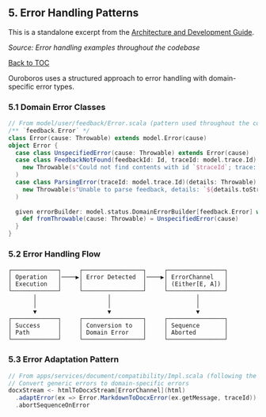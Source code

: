 ## 5. Error Handling Patterns

This is a standalone excerpt from the [Architecture and Development Guide](../README_Architecture_And_Development_Guide.md).

*Source: Error handling examples throughout the codebase*

[Back to TOC](#table-of-contents)

Ouroboros uses a structured approach to error handling with domain-specific error types.

### 5.1 Domain Error Classes

```scala
// From model/user/feedback/Error.scala (pattern used throughout the codebase)
/** `feedback.Error` */
class Error(cause: Throwable) extends model.Error(cause)
object Error {
  case class UnspecifiedError(cause: Throwable) extends Error(cause)
  case class FeedbackNotFound(feedbackId: Id, traceId: model.trace.Id) extends Error(
    new Throwable(s"Could not find contents with id `$traceId`; trace: `$traceId`")
  )
  case class ParsingError(traceId: model.trace.Id)(details: Throwable) extends Error(
    new Throwable(s"Unable to parse feedback, details: `${details.toString}`; trace: `$traceId``")
  )
  
  given errorBuilder: model.status.DomainErrorBuilder[feedback.Error] with {
    def fromThrowable(cause: Throwable) = UnspecifiedError(cause)
  }
}
```

### 5.2 Error Handling Flow

```
┌─────────────┐     ┌─────────────────┐     ┌────────────────┐
│ Operation   │────▶│ Error Detected  │────▶│ ErrorChannel   │
│ Execution   │     │                 │     │ (Either[E, A]) │
└─────────────┘     └─────────────────┘     └────────────────┘
       │                    │                        │
       │                    │                        │
       ▼                    ▼                        ▼
┌─────────────┐     ┌─────────────────┐     ┌────────────────┐
│ Success     │     │ Conversion to   │     │ Sequence       │
│ Path        │     │ Domain Error    │     │ Aborted        │
└─────────────┘     └─────────────────┘     └────────────────┘
```

### 5.3 Error Adaptation Pattern

```scala
// From apps/services/document/compatibility/Impl.scala (following the pattern from PDF text extraction)
// Convert generic errors to domain-specific errors
docxStream <- htmlToDocxStream[ErrorChannel](html)
  .adaptError(ex => Error.MarkdownToDocxError(ex.getMessage, traceId))
  .abortSequenceOnError
```

